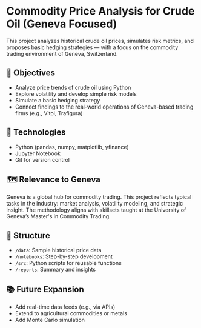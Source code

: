 # Commodity Price Analysis for Crude Oil (Geneva Focused)

This project analyzes historical crude oil prices, simulates risk metrics, and proposes basic hedging strategies — with a focus on the commodity trading environment of Geneva, Switzerland.

## 🎯 Objectives
- Analyze price trends of crude oil using Python
- Explore volatility and develop simple risk models
- Simulate a basic hedging strategy
- Connect findings to the real-world operations of Geneva-based trading firms (e.g., Vitol, Trafigura)

## 📌 Technologies
- Python (pandas, numpy, matplotlib, yfinance)
- Jupyter Notebook
- Git for version control

## 🗺️ Relevance to Geneva
Geneva is a global hub for commodity trading. This project reflects typical tasks in the industry: market analysis, volatility modeling, and strategic insight. The methodology aligns with skillsets taught at the University of Geneva’s Master's in Commodity Trading.

## 📁 Structure
- `/data`: Sample historical price data
- `/notebooks`: Step-by-step development
- `/src`: Python scripts for reusable functions
- `/reports`: Summary and insights

## 📚 Future Expansion
- Add real-time data feeds (e.g., via APIs)
- Extend to agricultural commodities or metals
- Add Monte Carlo simulation
